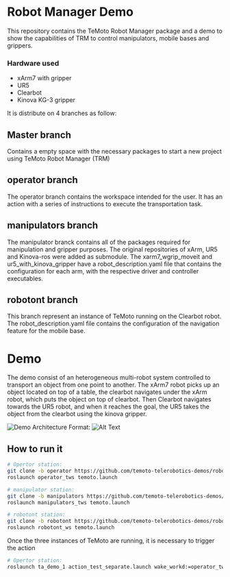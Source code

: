 # Robot Manager Demo

This repository contains the TeMoto Robot Manager package and a demo to show the capabilities of TRM to control manipulators, mobile bases and grippers. 
### Hardware used
* xArm7 with gripper
* UR5
* Clearbot
* Kinova KG-3 gripper

It is distribute on 4 branches as follow: 

## Master branch
Contains a empty space with the necessary packages to start a new project using TeMoto Robot Manager (TRM)

## operator branch
The operator branch contains the workspace intended for the user. It has an action with a series of instructions to execute the transportation task. 

## manipulators branch
The manipulator branck contains all of the packages required for manipulation and gripper purposes. The original repositories of xArm, UR5 and Kinova-ros were added as submodule. 
The xarm7_wgrip_moveit and ur5_with_kinova_gripper have a robot_description.yaml file that contains the configuration for each arm, with the respective driver and controller executables. 

## robotont branch
This branch represent an instance of TeMoto running on the Clearbot robot. The robot_description.yaml file contains the configuration of the navigation feature for the mobile base. 


# Demo
The demo consist of an heterogeneous multi-robot system controlled to transport an object from one point to another. 
The xArm7 robot picks up an object located on top of a table, the clearbot navigates under the xArm robot, which puts the object on top of clearbot. Then Clearbot navigates towards the UR5 robot, and when it reaches the goal, the UR5 takes the object from the clearbot using the kinova gripper. 

![Demo Architecture](/home/fabianparra/Pictures/TeMoto_arch_demo.png)
Format: ![Alt Text](url)

## How to run it

``` bash
# Opertor station:
git clone -b operator https://github.com/temoto-telerobotics-demos/robot_manager_mrs_demo.git
roslaunch operator_tws temoto.launch
```

``` bash
# manipulator station:
git clone -b manipulators https://github.com/temoto-telerobotics-demos/robot_manager_mrs_demo.git
roslaunch manipulators_tws temoto.launch
```

``` bash
# robotont station:
git clone -b robotont https://github.com/temoto-telerobotics-demos/robot_manager_mrs_demo.git
roslaunch robotont_ws temoto.launch
```

Once the three instances of TeMoto are running, it is necessary to trigger the action
``` bash
# Opertor station:
roslaunch ta_demo_1 action_test_separate.launch wake_workd:=operator_tws
```

